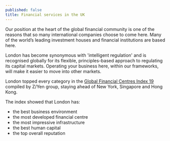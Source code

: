 ```yaml
---
published: false
title: Financial services in the UK
---
```

Our position at the heart of the global financial community is one of the reasons that so many international companies choose to come here. Many of the world’s leading investment houses and financial institutions are based here.

London has become synonymous with 'intelligent regulation' and is recognised globally for its flexible, principles-based approach to regulating its capital markets. Operating your business here, within our frameworks, will make it easier to move into other markets.

London topped every category in the [Global Financial Centres Index 19](http://www.longfinance.net/global-financial-centre-index-19/976-gfci-19-the-overall-rankings.html) compiled by Z/Yen group, staying ahead of New York, Singapore and Hong Kong.

The index showed that London has:
- the best business environment
- the most developed financial centre
- the most impressive infrastructure
- the best human capital
- the top overall reputation

